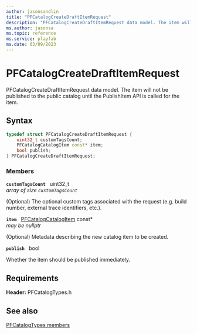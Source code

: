 ```yaml
---
author: jasonsandlin
title: "PFCatalogCreateDraftItemRequest"
description: "PFCatalogCreateDraftItemRequest data model. The item will not be published to the public catalog until the PublishItem API is called for the item."
ms.author: jasonsa
ms.topic: reference
ms.service: playfab
ms.date: 03/09/2023
---
```


# PFCatalogCreateDraftItemRequest  

PFCatalogCreateDraftItemRequest data model. The item will not be published to the public catalog until the PublishItem API is called for the item.  

## Syntax  
  
```cpp
typedef struct PFCatalogCreateDraftItemRequest {  
    uint32_t customTagsCount;  
    PFCatalogCatalogItem const* item;  
    bool publish;  
} PFCatalogCreateDraftItemRequest;  
```
  
### Members  
  
**`customTagsCount`** &nbsp; uint32_t  
*array of size `customTagsCount`*  
  
(Optional) The optional custom tags associated with the request (e.g. build number, external trace identifiers, etc.).
  
**`item`** &nbsp; [PFCatalogCatalogItem](pfcatalogcatalogitem.md) const*  
*may be nullptr*  
  
(Optional) Metadata describing the new catalog item to be created.
  
**`publish`** &nbsp; bool  
  
Whether the item should be published immediately.
  
  
## Requirements  
  
**Header:** PFCatalogTypes.h
  
## See also  
[PFCatalogTypes members](../pfcatalogtypes_members.md)  

  
  
